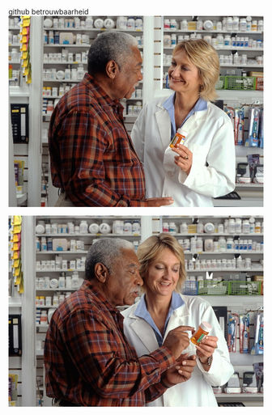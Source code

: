 github betrouwbaarheid
![](https://github.com/nondejus/de-gapende-hollander/blob/main/de-gapende-hollander/ArtBoard%20Image%20(10).JPG) 

![](https://github.com/nondejus/de-gapende-hollander/blob/main/de-gapende-hollander/ArtBoard%20Image%20(73).jpg) 
